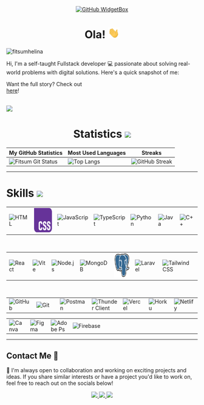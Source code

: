<div align="center"> 
 
[![GitHub WidgetBox](https://github-widgetbox.vercel.app/api/profile?username=fitsumhelina&data=followers,repositories,stars,commits&theme=viridescent)](https://github.com/fitsumhelina)
</div>
<h1 align="center">Ola! <img src="https://raw.githubusercontent.com/ABSphreak/ABSphreak/master/gifs/Hi.gif" width="30px"> </h1>

<p align="left">
  <img src="https://komarev.com/ghpvc/?username=fitsumhelina&label=Profile%20views&color=0e75b6&style=flat" alt="fitsumhelina" />
</p>

<p >
  Hi, I'm a self-taught Fullstack developer 💻 passionate about solving real-world problems with digital solutions. Here's a quick snapshot of me:
</p>

  Want the full story? Check out  
  [here](https://drive.google.com/file/d/1HcrUFutDbNgbuKjzZFIcfTr4KqwqyE3u/view?usp=sharing)!



<br>

<img src="https://user-images.githubusercontent.com/74038190/212284100-561aa473-3905-4a80-b561-0d28506553ee.gif" width="1000">

<br>

<div align="center">
 
# Statistics <img src="https://media4.giphy.com/media/MIGbtLZoVjbl0bYbAd/giphy.gif?cid=ecf05e472t2h0i8d7dcjaoau9iqtchhr899hxmpxzzgc7lyw&rid=giphy.gif" width="50" > 

| My GitHub Statistics | Most Used Languages | Streaks |
| --- | --- | --- |
| ![Fitsum Git Status](https://github-readme-stats.vercel.app/api?username=fitsumhelina&show_icons=true&theme=dark&hide_title=true&count_private=true) | ![Top Langs](https://github-readme-stats.vercel.app/api/top-langs/?username=fitsumhelina&show_icons=true&theme=dark&hide_title=true) | ![GitHub Streak](https://github-readme-streak-stats.herokuapp.com/?user=fitsumhelina&theme=dark)

</div>

---

# Skills <img src='https://user-images.githubusercontent.com/74038190/206662607-d9e7591e-bbf9-42f9-9386-29efc927bc16.gif' width="40"> 


<table width="100%" style="table-layout: fixed;">
  <tr>
    <td><img alt="HTML" height="64px" src="https://cdn.worldvectorlogo.com/logos/html-1.svg"></td>
    <td><img alt="CSS" height="64px" src="https://github.com/CSS-Next/logo.css/raw/main/css.svg"></td>
    <td><img alt="JavaScript" height="64px" src="https://cdn.worldvectorlogo.com/logos/logo-javascript.svg"></td>
    <td><img alt="TypeScript" height="64px" src="https://cdn.worldvectorlogo.com/logos/typescript.svg"></td>
    <td><img alt="Python" height="64px" src="https://cdn.worldvectorlogo.com/logos/python-5.svg"></td>
    <td><img alt="Java" height="64px" src="https://cdn.worldvectorlogo.com/logos/java-2.svg"></td>
    <td><img alt="C++" height="64px" src="https://cdn.worldvectorlogo.com/logos/c.svg"></td>
  </tr>
</table>
<br>


<table width="100%" style="table-layout: fixed;">
  <tr>
    <td><img alt="React" height="64px" src="https://cdn.worldvectorlogo.com/logos/react-2.svg"></td>
    <td><img alt="Vite" height="64px" src="https://vitejs.dev/logo.svg"></td>
    <td><img alt="Node.js" height="64px" src="https://cdn.worldvectorlogo.com/logos/nodejs-icon.svg"></td>
    <td><img alt="MongoDB" height="64px" src="https://cdn.worldvectorlogo.com/logos/mongodb-icon-1.svg"></td>
    <td><img alt="PostgreSQL" height="64px" src="https://github.com/devicons/devicon/blob/master/icons/postgresql/postgresql-original.svg"></td>
    <td><img alt="Laravel" height="64px" src="https://cdn.worldvectorlogo.com/logos/laravel-2.svg"></td>
    <td><img alt="Tailwind CSS" height="64px" src="https://cdn.worldvectorlogo.com/logos/tailwindcss.svg"></td>
  </tr>
</table>
<br>

<table width="100%" style="table-layout: fixed;">
  <tr>
    <td style="width: 10%;"><img alt="GitHub" height="64px" src="https://cdn.worldvectorlogo.com/logos/github-icon-2.svg"></td>
    <td style="width: 10%;"><img alt="Git" height="64px" src="https://cdn.worldvectorlogo.com/logos/git-icon.svg"></td>
    <td style="width: 10%;"><img alt="Postman" height="64px" src="https://cdn.worldvectorlogo.com/logos/postman.svg"></td>
    <td style="width: 10%;"><img alt="Thunder Client" height="64px" src="https://imgs.search.brave.com/17L-z3KHyIN5mlINlO7ex1vLWFkVkg_fS6lCnRxCpNw/rs:fit:860:0:0:0/g:ce/aHR0cHM6Ly93d3cu/a2F0ay5kZXYvc3Rh/dGljLzg2ZjJmNDhi/OWIwZGQ5MDBiNDg5/MmY0OWY0YmJhYjgx/L2U0ZjA2L2xvZ28u/cG5n"></td>
    <td style="width: 10%;"><img alt="Vercel" height="64px" src="https://imgs.search.brave.com/96khqNZO1LJt_e6RG-xNXrYl-d0TcMaaPpXmcY3nm3g/rs:fit:500:0:0:0/g:ce/aHR0cHM6Ly9sb2dv/d2lrLmNvbS9jb250/ZW50L3VwbG9hZHMv/aW1hZ2VzL3RfdmVy/Y2VsMTg2OC5qcGc"></td>
    <td style="width: 10%;"><img alt="Horku" height="64px" src="https://imgs.search.brave.com/TMj7RdxJPIsmJC9KaGH1M_YwCRg1rd4bHDWzJsqFIy4/rs:fit:500:0:0:0/g:ce/aHR0cHM6Ly9nZXRk/ZXBsb3lpbmcuY29t/L3N0YXRpYy9pbWcv/bG9nb3MvaGVyb2t1/LjBkMzUyNTgwYjU2/Mi5wbmc"></td>
    <td style="width: 10%;"><img alt="Netlify" height="64px" src="https://cdn.worldvectorlogo.com/logos/netlify.svg"></td>
</table>
<table>
   <td style="width: 10%;"><img alt="Canva" height="64px" src="https://imgs.search.brave.com/gAmpRkVnmc780FDrCM1Y_kZV6HlXDCp6hj3Is2Rmnik/rs:fit:860:0:0:0/g:ce/aHR0cHM6Ly9mcmVl/bG9nb3BuZy5jb20v/aW1hZ2VzL2FsbF9p/bWcvMTY1NjczMzYz/N2xvZ28tY2FudmEt/cG5nLnBuZw"></td>
    <td style="width: 10%;"><img alt="Figma" height="64px" src="https://cdn.worldvectorlogo.com/logos/figma-icon.svg"></td>
    <td style="width: 10%;"><img alt="Adobe Ps" height="64px" src="https://cdn.worldvectorlogo.com/logos/adobe-photoshop-2.svg"></td>
  <td><img alt="Firebase" height="64px" src="https://cdn.worldvectorlogo.com/logos/firebase-1.svg"></td>
  </tr>
</table>

---

## Contact Me 🚀

🌟 I'm always open to collaboration and working on exciting projects and ideas. If you share similar interests or have a project you'd like to work on, feel free to reach out on the socials below!
<p align="center">
  <a href='https://www.linkedin.com/in/fitsum-helina-57164828a/'>
    <img src="https://cdn.worldvectorlogo.com/logos/linkedin-icon-3.svg" height="35px"/>
  </a>
  <a href='mailto:dev.fitsum@gmail.com'>
    <img src="https://cdn.worldvectorlogo.com/logos/official-gmail-icon-2020-.svg" height="35px"/>
  </a>
  <a href='https://t.me/fitsumhelina'>
    <img src="https://cdn.worldvectorlogo.com/logos/telegram.svg" height="35px"/>
  </a>
</p>
